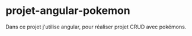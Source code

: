 # projet-angular-pokemon
Dans ce projet j'utilise angular, pour réaliser projet CRUD avec pokémons.
